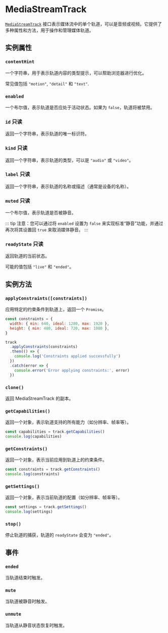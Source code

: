 # MediaStreamTrack

[`MediaStreamTrack`](https://developer.mozilla.org/en-US/docs/Web/API/MediaStreamTrack) 接口表示媒体流中的单个轨道，可以是音频或视频。它提供了多种属性和方法，用于操作和管理媒体轨道。

## 实例属性

### `contentHint`

一个字符串，用于表示轨道内容的类型提示，可以帮助浏览器进行优化。

常见值包括 `"motion"`, `"detail"` 和 `"text"`.

### `enabled`

一个布尔值，表示轨道是否应处于活动状态。如果为 `false`，轨道将被禁用。

### `id` <Badge type="info">只读</Badge>

返回一个字符串，表示轨道的唯一标识符。

### `kind` <Badge type="info">只读</Badge>

返回一个字符串，表示轨道的类型，可以是 `"audio"` 或 `"video"`。

### `label` <Badge type="info">只读</Badge>

返回一个字符串，表示轨道的名称或描述（通常是设备的名称）。

### `muted` <Badge type="info">只读</Badge>

一个布尔值，表示轨道是否被静音。

::: tip
注意：您可以通过将 `enabled` 设置为 `false` 来实现标准“静音”功能，并通过再次将其设置回 `true` 来取消媒体静音。
:::

### `readyState` <Badge type="info">只读</Badge>

返回轨道的当前状态。

可能的值包括 `"live"` 和 `"ended"`。

## 实例方法

### `applyConstraints([constraints])`

应用特定的约束条件到轨道上，返回一个 `Promise`。

```js
const constraints = {
  width: { min: 640, ideal: 1280, max: 1920 },
  height: { min: 480, ideal: 720, max: 1080 },
}

track
  .applyConstraints(constraints)
  .then(() => {
    console.log('Constraints applied successfully')
  })
  .catch(error => {
    console.error('Error applying constraints:', error)
  })
```

### `clone()`

返回 MediaStreamTrack 的副本。

### `getCapabilities()`

返回一个对象，表示轨道支持的所有能力（如分辨率、帧率等）。

```js
const capabilities = track.getCapabilities()
console.log(capabilities)
```

### `getConstraints()`

返回一个对象，表示当前应用到轨道上的约束条件。

```js
const constraints = track.getConstraints()
console.log(constraints)
```

### `getSettings()`

返回一个对象，表示当前轨道的配置（如分辨率、帧率等）。

```js
const settings = track.getSettings()
console.log(settings)
```

### `stop()`

停止轨道的捕获，轨道的 `readyState` 会变为 `"ended"`。

## 事件

### `ended`

当轨道结束时触发。

### `mute`

当轨道被静音时触发。

### `unmute`

当轨道从静音状态恢复时触发。
